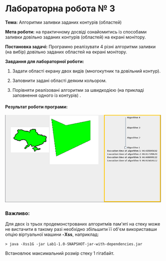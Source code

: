 # Лабораторна робота № 3

__Тема:__ Алгоритми заливки заданих  контурів (областей)

__Мета роботи:__ на практичному досвіді ознайомитись із способами заливки довільно заданих контурів (областей) на екрані монітору.

__Постановка задачі:__ Програмно реалізувати 4 різні алгоритми заливки (на вибір) довільно заданих областей на екрані монітору.

 

__Завдання для лабораторної роботи:__

1. Задати області екрану двох видів (многокутник та довільний контур).

2. Заповнити задані області деяким кольором.

3. Порівняти реалізовані алгоритми за швидкодією (на прикладі заповнення одного із контурів) . 

#### Результат роботи програми:
![Filling algorithms speed comparison](screenshots/screenshot.png)

### Важливо:
Для двох із трьох продемонстрованих алгоритмів пам'яті на стеку може не вистачити
в такому разі необхідно збільшити її об'єм використавши опцію віртуальної машини
__-Xss__, наприклад:
```
> java -Xss1G -jar Lab1-1.0-SNAPSHOT-jar-with-dependencies.jar
```
Встановлює максимальний розмір стеку 1 гігабайт.
